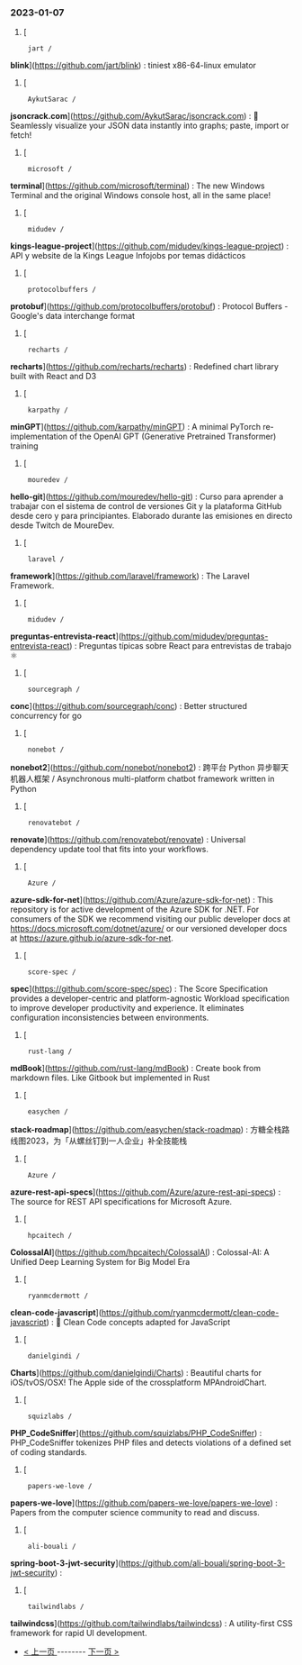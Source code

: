 ### 2023-01-07 
1. [
    

        jart /
**blink**](https://github.com/jart/blink) : tiniest x86-64-linux emulator
1. [
    

        AykutSarac /
**jsoncrack.com**](https://github.com/AykutSarac/jsoncrack.com) : 🔮 Seamlessly visualize your JSON data instantly into graphs; paste, import or fetch!
1. [
    

        microsoft /
**terminal**](https://github.com/microsoft/terminal) : The new Windows Terminal and the original Windows console host, all in the same place!
1. [
    

        midudev /
**kings-league-project**](https://github.com/midudev/kings-league-project) : API y website de la Kings League Infojobs por temas didácticos
1. [
    

        protocolbuffers /
**protobuf**](https://github.com/protocolbuffers/protobuf) : Protocol Buffers - Google's data interchange format
1. [
    

        recharts /
**recharts**](https://github.com/recharts/recharts) : Redefined chart library built with React and D3
1. [
    

        karpathy /
**minGPT**](https://github.com/karpathy/minGPT) : A minimal PyTorch re-implementation of the OpenAI GPT (Generative Pretrained Transformer) training
1. [
    

        mouredev /
**hello-git**](https://github.com/mouredev/hello-git) : Curso para aprender a trabajar con el sistema de control de versiones Git y la plataforma GitHub desde cero y para principiantes. Elaborado durante las emisiones en directo desde Twitch de MoureDev.
1. [
    

        laravel /
**framework**](https://github.com/laravel/framework) : The Laravel Framework.
1. [
    

        midudev /
**preguntas-entrevista-react**](https://github.com/midudev/preguntas-entrevista-react) : Preguntas típicas sobre React para entrevistas de trabajo ⚛️
1. [
    

        sourcegraph /
**conc**](https://github.com/sourcegraph/conc) : Better structured concurrency for go
1. [
    

        nonebot /
**nonebot2**](https://github.com/nonebot/nonebot2) : 跨平台 Python 异步聊天机器人框架 / Asynchronous multi-platform chatbot framework written in Python
1. [
    

        renovatebot /
**renovate**](https://github.com/renovatebot/renovate) : Universal dependency update tool that fits into your workflows.
1. [
    

        Azure /
**azure-sdk-for-net**](https://github.com/Azure/azure-sdk-for-net) : This repository is for active development of the Azure SDK for .NET. For consumers of the SDK we recommend visiting our public developer docs at https://docs.microsoft.com/dotnet/azure/ or our versioned developer docs at https://azure.github.io/azure-sdk-for-net.
1. [
    

        score-spec /
**spec**](https://github.com/score-spec/spec) : The Score Specification provides a developer-centric and platform-agnostic Workload specification to improve developer productivity and experience. It eliminates configuration inconsistencies between environments.
1. [
    

        rust-lang /
**mdBook**](https://github.com/rust-lang/mdBook) : Create book from markdown files. Like Gitbook but implemented in Rust
1. [
    

        easychen /
**stack-roadmap**](https://github.com/easychen/stack-roadmap) : 方糖全栈路线图2023，为「从螺丝钉到一人企业」补全技能栈
1. [
    

        Azure /
**azure-rest-api-specs**](https://github.com/Azure/azure-rest-api-specs) : The source for REST API specifications for Microsoft Azure.
1. [
    

        hpcaitech /
**ColossalAI**](https://github.com/hpcaitech/ColossalAI) : Colossal-AI: A Unified Deep Learning System for Big Model Era
1. [
    

        ryanmcdermott /
**clean-code-javascript**](https://github.com/ryanmcdermott/clean-code-javascript) : 🛁 Clean Code concepts adapted for JavaScript
1. [
    

        danielgindi /
**Charts**](https://github.com/danielgindi/Charts) : Beautiful charts for iOS/tvOS/OSX! The Apple side of the crossplatform MPAndroidChart.
1. [
    

        squizlabs /
**PHP_CodeSniffer**](https://github.com/squizlabs/PHP_CodeSniffer) : PHP_CodeSniffer tokenizes PHP files and detects violations of a defined set of coding standards.
1. [
    

        papers-we-love /
**papers-we-love**](https://github.com/papers-we-love/papers-we-love) : Papers from the computer science community to read and discuss.
1. [
    

        ali-bouali /
**spring-boot-3-jwt-security**](https://github.com/ali-bouali/spring-boot-3-jwt-security) : 
1. [
    

        tailwindlabs /
**tailwindcss**](https://github.com/tailwindlabs/tailwindcss) : A utility-first CSS framework for rapid UI development. 

- [ < 上一页 ](https://github.com/able8/github-trending-daily-record/blob/master/2023-01-06.md) -------- [ 下一页 > ](https://github.com/able8/github-trending-daily-record/blob/master/2023-01-08.md)